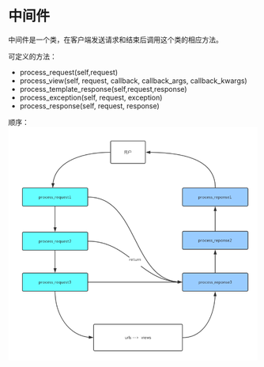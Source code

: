 # 中间件

中间件是一个类，在客户端发送请求和结束后调用这个类的相应方法。

可定义的方法：

- process_request(self,request)
- process_view(self, request, callback, callback_args, callback_kwargs)
- process_template_response(self,request,response)
- process_exception(self, request, exception)
- process_response(self, request, response)

顺序：
![](https://github.com/MMingLeung/Markdown-Picture/blob/master/%E4%B8%AD%E9%97%B4%E4%BB%B6.png?raw=true)

